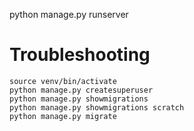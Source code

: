 


python manage.py runserver


# Troubleshooting
```
source venv/bin/activate
python manage.py createsuperuser
python manage.py showmigrations 
python manage.py showmigrations scratch
python manage.py migrate
```

